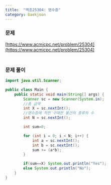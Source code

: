 ```yaml
---
title:  "백준25304: 영수증"
category: baekjoon
---
```




### 문제

[https://www.acmicpc.net/problem/25304](https://www.acmicpc.net/problem/25304)



### <br>문제 풀이

```java
import java.util.Scanner;

public class Main {
    public static void main(String[] args) {
        Scanner sc = new Scanner(System.in);
        //총 금액
        int X = sc.nextInt();
        //영수증에 적힌 구매한 물건의 종류의 수
        int N = sc.nextInt();

        int sum=0;

        for (int i = 0; i < N; i++) {
            int a = sc.nextInt();
            int b = sc.nextInt();
            sum += (a*b);
        }

        if(sum==X) System.out.println("Yes");
        else System.out.println("No");
    }
}
```

